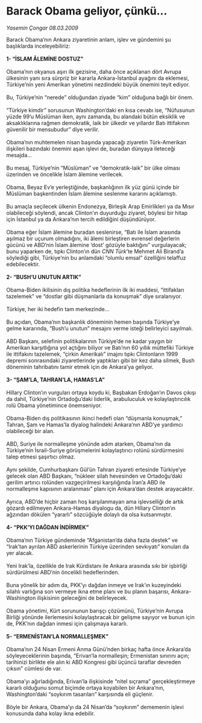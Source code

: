 # Barack Obama geliyor, çünkü...

*Yasemin Çongar 08.03.2009*

<div class="taraf_structure_2col_1zq">
<div class="margen_n">



 <p>Barack Obama’nın Ankara ziyaretinin anlam, işlev ve gündemini şu başlıklarda inceleyebiliriz:<b> <br/><br/>1- “İSLAM ÂLEMİNE DOSTUZ”</b> <br/><br/>Obama’nın okyanus aşırı ilk gezisine, daha önce açıklanan dört Avrupa ülkesinin yanı sıra sürpriz bir kararla Ankara-İstanbul ayağını da eklemesi, Türkiye’nin yeni Amerikan yönetimi nezdindeki büyük önemini teyit ediyor. <br/><br/>Bu, Türkiye’nin “nerede” olduğundan ziyade “kim” olduğuna bağlı bir önem. <br/><br/>“Türkiye kimdir” sorusunun Washington’daki en kısa cevabı ise, “Nüfusunun yüzde 99’u Müslüman iken, aynı zamanda, bu alandaki bütün eksiklik ve aksaklıklarına rağmen demokratik, laik bir ülkedir ve yıllardır Batı ittifakının güvenilir bir mensubudur” diye verilir. <br/><br/>Obama’nın muhtemelen nisan başında yapacağı ziyaretin Türk-Amerikan ilişkileri bazındaki önemini aşan işlevi de, buradan dünyaya ileteceği mesajda... <br/><br/>Bu mesaj, Türkiye’nin “Müslüman” ve “demokratik-laik” bir ülke olması üzerinden ve öncelikle İslam âlemine verilecek. <br/><br/>Obama, Beyaz Ev’e yerleştiğinde, başkanlığının ilk yüz günü içinde bir Müslüman başkentinden İslam âlemine seslenme kararını açıklamıştı. <br/><br/>Bu amaçla seçilecek ülkenin Endonezya, Birleşik Arap Emirlikleri ya da Mısır olabileceği söylendi, ancak Clinton’ın duyurduğu ziyaret, böylesi bir hitap için İstanbul ya da Ankara’nın tercih edildiğini düşündürüyor. <br/><br/>Obama eğer İslam âlemine buradan seslenirse, “Batı ile İslam arasında aşılmaz bir uçurum olmadığını, iki âlemi birleştiren evrensel değerlerin gücünü ve ABD’nin İslam âlemine ‘dost’ gözüyle baktığını” vurgulayacak; bunu yaparken de, tıpkı Clinton’ın dün <i>CNN Türk</i>’te Mehmet Ali Birand’a söylediği gibi, Türkiye’nin bu anlamdaki “olumlu emsal” özelliğini telaffuz edebilecektir. <b><br/><br/>2- “BUSH’U UNUTUN ARTIK”</b> <br/><br/>Obama-Biden ikilisinin dış politika hedeflerinin ilk iki maddesi, “ittifakları tazelemek” ve “dostlar gibi düşmanlarla da konuşmak” diye sıralanıyor. <br/><br/>Türkiye, her iki hedefin tam merkezinde... <br/><br/>Bu açıdan, Obama’nın başkanlık döneminin hemen başında Türkiye’ye gelme kararında, “Bush’u unutun” mesajını verme isteği belirleyici sayılmalı. <br/><br/>ABD Başkanı, selefinin politikalarının Türkiye’de ne kadar yaygın bir Amerikan karşıtlığına yol açtığını biliyor ve Batı’nın 60 yıllık müttefiki Türkiye ile ittifakını tazelemek, “çirkin Amerikalı” imajını tıpkı Clintonların 1999 depremi sonrasındaki ziyaretlerinde yaptıkları gibi bir kez daha silmek, Bush döneminin tahribatını tamir etmek için de Ankara’ya geliyor.<b> <br/><br/>3- “ŞAM’LA, TAHRAN’LA, HAMAS’LA”</b> <br/><br/>Hillary Clinton’ın vurguları ortaya koydu ki, Başbakan Erdoğan’ın Davos çıkışı da dahil, Türkiye’nin Ortadoğu’daki liderlik, arabuluculuk ve kolaylaştırıcılık rolü Obama yönetimince önemseniyor. <br/><br/>Obama-Biden dış politikasının ikinci hedefi olan “düşmanla konuşmak,” Tahran, Şam ve Hamas’la diyalog halindeki Ankara’nın ABD’ye yardımcı olabileceği bir alan. <br/><br/>ABD, Suriye ile normalleşme yönünde adım atarken, Obama’nın da Türkiye’nin İsrail-Suriye görüşmelerini kolaylaştırıcı rolünü sürdürmesini talep etmesi şaşırtıcı olmaz. <br/><br/>Aynı şekilde, Cumhurbaşkanı Gül’ün Tahran ziyareti ertesinde Türkiye’ye gelecek olan ABD Başkanı, “nükleer silah hevesinden ve Ortadoğu’daki gerilim artırıcı rolünden vazgeçirilmesi karşılığında İran’a ABD ile normalleşme kapısının aralanması” planı için Ankara’dan destek arayacaktır. <br/><br/>Ayrıca, ABD’de hiçbir zaman hoş karşılanmayan ama işlevselliği de artık gözardı edilmeyen Ankara-Hamas diyalogu da, dün Hillary Clinton’ın ağzından dökülen “yararlı” sözcüğüyle dolaylı da olsa kutsanmıştır.<b> <br/><br/>4- “PKK’YI DAĞDAN İNDİRMEK”</b> <br/><br/>Obama’nın Türkiye gündeminde “Afganistan’da daha fazla destek” ve “Irak’tan ayrılan ABD askerlerinin Türkiye üzerinden sevkıyatı” konuları da yer alacak. <br/><br/>Yeni Irak’la, özellikle de Irak Kürdistanı ile Ankara arasında sıkı bir işbirliği sürdürülmesi ABD’nin öncelikli hedeflerinden. <br/><br/>Buna yönelik bir adım da, PKK’yı dağdan inmeye ve Irak’ın kuzeyindeki silahlı varlığına son vermeye ikna etme planı ve bu planın başarısı, Ankara-Washington ilişkisinin geleceğini de belirleyecek. <br/><br/>Obama yönetimi, Kürt sorununun barışçı çözümünü, Türkiye’nin Avrupa Birliği yönünde ilerlemesini kolaylaştıracak bir gelişme sayıyor ve bunun için de, PKK’nın dağdan inmesi için çalışmaya kararlı.<b> <br/><br/>5- “ERMENİSTAN’LA NORMALLEŞMEK”</b> <br/><br/>Obama’nın 24 Nisan Ermeni Anma Günü’nden birkaç hafta önce Ankara’da söyleyeceklerinin başında, “Erivan’la normalleşin; Ermenistan sınırını açın; tarihinizi birlikte ele alın ki ABD Kongresi gibi üçüncü taraflar devreden çıksın” cümlesi de var. <br/><br/>Obama’yı ağırladığında, Erivan’la ilişkisinde “nitel sıçrama” gerçekleştirmeye kararlı olduğunu somut biçimde ortaya koyabilen bir Ankara’nın, Washington’daki “soykırım tasarıları” karşısında eli güçlenir. <br/><br/>Böyle bir Ankara, Obama’yı da 24 Nisan’da “soykırım” dememenin işlevi konusunda daha kolay ikna edebilir.</p>

<br/>


<div id="taraf_not">
</div>

</div>


</div>
